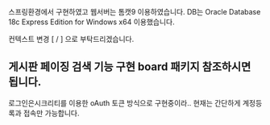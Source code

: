스프링환경에서 구현하였고 웹서버는 톰캣9 이용하였습니다. DB는 Oracle Database 18c Express Edition for Windows x64 이용했습니다.

컨텍스트 변경 [ / ] 으로 부탁드리겠습니다. 

게시판 페이징 검색 기능 구현 board 패키지 참조하시면 됩니다.
-------------------------------------------------------

로그인은시크리티를 이용한 oAuth 토큰 방식으로 구현중이라..
현재는 간단하게 계정등록과 접속만 가능합니다.

